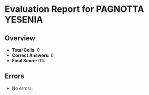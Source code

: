 # Evaluation Report for PAGNOTTA YESENIA

## Overview

- **Total Cells:** 0
- **Correct Answers:** 0
- **Final Score:** 0%

## Errors

- No errors.